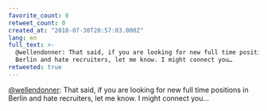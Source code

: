 ```yaml
---
favorite_count: 0
retweet_count: 0
created_at: "2018-07-30T20:57:03.000Z"
lang: en
full_text: >-
  @wellendonner: That said, if you are looking for new full time positions in
  Berlin and hate recruiters, let me know. I might connect you…
retweeted: true
---
```


[@wellendonner](https://twitter.com/wellendonner): That said, if you are looking
for new full time positions in Berlin and hate recruiters, let me know. I might
connect you…
